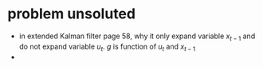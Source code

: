 # problem unsoluted

- in extended Kalman filter page 58, why it only expand variable $x_{t-1}$ and do not expand variable $u_t$. $g$ is function of $u_t$ and $x_{t-1}$
- 